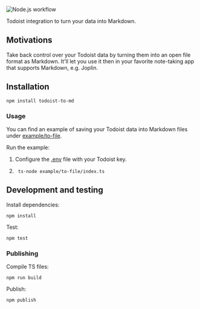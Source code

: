 ![Node.js workflow](https://github.com/hjonin/todoist-to-md/actions/workflows/node.js.yml/badge.svg)

Todoist integration to turn your data into Markdown.

## Motivations

Take back control over your Todoist data by turning them into an open file format as Markdown. It'll let you use it then in your favorite note-taking app that supports Markdown, e.g. Joplin.

## Installation

```
npm install todoist-to-md
```

### Usage

You can find an example of saving your Todoist data into Markdown files under [example/to-file](example/to-file).

Run the example:
1. Configure the [.env](example/to-file/.env) file with your Todoist key.
2. ```
    ts-node example/to-file/index.ts
    ```

## Development and testing

Install dependencies:
```
npm install
```

Test:
```
npm test
```

### Publishing

Compile TS files:
```
npm run build
```

Publish:
```
npm publish
```
